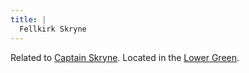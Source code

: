 ```yaml
---
title: |
  Fellkirk Skryne
---
```


Related to [Captain Skryne](/People/Captain%20Skryne.md). Located in the [Lower Green](/Locations/Cloud%20Sea/Shards/Gramerai/Lower%20Green.md).
